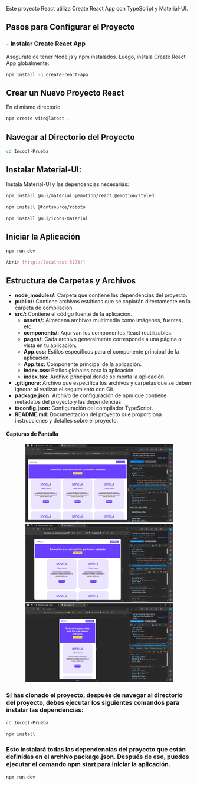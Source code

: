 
Este proyecto React utiliza Create React App con TypeScript y Material-UI.

## Pasos para Configurar el Proyecto

### - **Instalar Create React App**

Asegúrate de tener Node.js y npm instalados. Luego, instala Create React App globalmente:
```bash
npm install -g create-react-app
```
## Crear un Nuevo Proyecto React
En el mismo directorio
```bash
npm create vite@latest .
```
## Navegar al Directorio del Proyecto
```bash
cd Incool-Prueba
```
## Instalar Material-UI:
Instala Material-UI y las dependencias necesarias:
```bash
npm install @mui/material @emotion/react @emotion/styled
```
```bash
npm install @fontsource/roboto
```
```bash
npm install @mui/icons-material
```

## Iniciar la Aplicación
```bash
npm run dev
```
```bash
Abrir [http://localhost:5173/]
```

## Estructura de Carpetas y Archivos
- **node_modules/:** Carpeta que contiene las dependencias del proyecto.
- **public/:** Contiene archivos estáticos que se copiarán directamente en la carpeta de compilación.
- **src/:** Contiene el código fuente de la aplicación.
  - **assets/:** Almacena archivos multimedia como imágenes, fuentes, etc.
  - **components/:** Aquí van los componentes React reutilizables.
  - **pages/:** Cada archivo generalmente corresponde a una página o vista en tu aplicación.
  - **App.css:** Estilos específicos para el componente principal de la aplicación.
  - **App.tsx:** Componente principal de la aplicación.
  - **index.css:** Estilos globales para la aplicación.
  - **index.tsx:** Archivo principal donde se monta la aplicación.
 - **.gitignore:** Archivo que especifica los archivos y carpetas que se deben ignorar al realizar el seguimiento con Git.
- **package.json:** Archivo de configuración de npm que contiene metadatos del proyecto y las dependencias.
- **tsconfig.json:** Configuración del compilador TypeScript.
- **README.md:** Documentación del proyecto que proporciona instrucciones y detalles sobre el proyecto.

#### Capturas de Pantalla 
<p align="center">
<img src="./src/assets/captura1.png" width="400">
<img src="./src/assets/captura2.png" width="400">
<img src="./src/assets/captura3.png" width="400">
</p>

### Si has clonado el proyecto, después de navegar al directorio del proyecto, debes ejecutar los siguientes comandos para instalar las dependencias:
```bash
cd Incool-Prueba
```
```bash
npm install
```
### Esto instalará todas las dependencias del proyecto que están definidas en el archivo package.json. Después de eso, puedes ejecutar el comando npm start para iniciar la aplicación.

```bash
npm run dev
```

